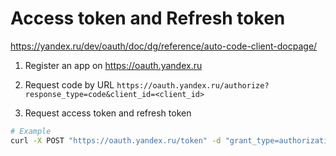# Access token and Refresh token

https://yandex.ru/dev/oauth/doc/dg/reference/auto-code-client-docpage/

1. Register an app on https://oauth.yandex.ru
 
2. Request code by URL `https://oauth.yandex.ru/authorize?response_type=code&client_id=<client_id>`

3. Request access token and refresh token

```bash
# Example
curl -X POST "https://oauth.yandex.ru/token" -d "grant_type=authorization_code&code=7398468&client_id=6de37ef184a340cbba57fc24d2111b1d&client_secret=***REMOVED***" 
```

